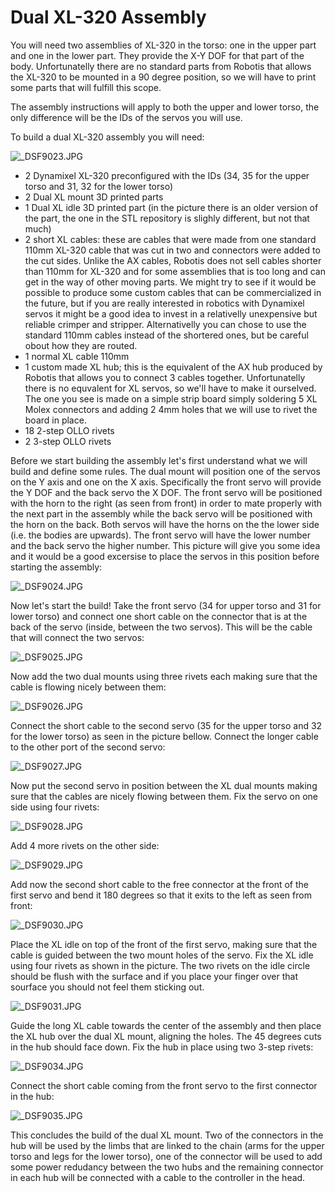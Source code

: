 # Dual XL-320 Assembly

You will need two assemblies of XL-320 in the torso: one in the upper part and one in the lower part. They provide the X-Y DOF for that part of the body. Unfortunatelly there are no standard parts from Robotis that allows the XL-320 to be mounted in a 90 degree position, so we will have to print some parts that will fulfill this scope.

The assembly instructions will apply to both the upper and lower torso, the only difference will be the IDs of the servos you will use.

To build a dual XL-320 assembly you will need:

![_DSF9023.JPG](./img/_DSF9023.JPG)

* 2 Dynamixel XL-320 preconfigured with the IDs (34, 35 for the upper torso and 31, 32 for the lower torso)
* 2 Dual XL mount 3D printed parts
* 1 Dual XL idle 3D printed part (in the picture there is an older version of the part, the one in the STL repository is slighly different, but not that much)
* 2 short XL cables: these are cables that were made from one standard 110mm XL-320 cable that was cut in two and connectors were added to the cut sides. Unlike the AX cables, Robotis does not sell cables shorter than 110mm for XL-320 and for some assemblies that is too long and can get in the way of other moving parts. We might try to see if it would be possible to produce some custom cables that can be commercialized in the future, but if you are really interested in robotics with Dynamixel servos it might be a good idea to invest in a relativelly unexpensive but reliable crimper and stripper. Alternativelly you can chose to use the standard 110mm cables instead of the shortered ones, but be careful obout how they are routed.
* 1 normal XL cable 110mm
* 1 custom made XL hub; this is the equivalent of the AX hub produced by Robotis that allows you to connect 3 cables together. Unfortunatelly there is no equvalent for XL servos, so we'll have to make it ourselved. The one you see is made on a simple strip board simply soldering 5 XL Molex connectors and adding 2 4mm holes that we will use to rivet the board in place.
* 18 2-step OLLO rivets
* 2 3-step OLLO rivets

Before we start building the assembly let's first understand what we will build and define some rules. The dual mount will position one of the servos on the Y axis and one on the X axis. Specifically the front servo will provide the Y DOF and the back servo the X DOF. The front servo will be positioned with the horn to the right (as seen from front) in order to mate properly with the next part in the assembly while the back servo will be positioned with the horn on the back. Both servos will have the horns on the the lower side (i.e. the bodies are upwards). The front servo will have the lower number and the back servo the higher number. This picture will give you some idea and it would be a good excersise to place the servos in this position before starting the assembly:

![_DSF9024.JPG](./img/_DSF9024.JPG)

Now let's start the build! Take the front servo (34 for upper torso and 31 for lower torso) and connect one short cable on the connector that is at the back of the servo (inside, between the two servos). This will be the cable that will connect the two servos:

![_DSF9025.JPG](./img/_DSF9025.JPG)

Now add the two dual mounts using three rivets each making sure that the cable is flowing nicely between them:

![_DSF9026.JPG](./img/_DSF9026.JPG)

Connect the short cable to the second servo (35 for the upper torso and 32 for the lower torso) as seen in the picture bellow. Connect the longer cable to the other port of the second servo:

![_DSF9027.JPG](./img/_DSF9027.JPG)

Now put the second servo in position between the XL dual mounts making sure that the cables are nicely flowing between them. Fix the servo on one side using four rivets:

![_DSF9028.JPG](./img/_DSF9028.JPG)

Add 4 more rivets on the other side:

![_DSF9029.JPG](./img/_DSF9029.JPG)

Add now the second short cable to the free connector at the front of the first servo and bend it 180 degrees so that it exits to the left as seen from front:

![_DSF9030.JPG](./img/_DSF9030.JPG)

Place the XL idle on top of the front of the first servo, making sure that the cable is guided between the two mount holes of the servo. Fix the XL idle using four rivets as shown in the picture. The two rivets on the idle circle should be flush with the surface and if you place your finger over that sourface you should not feel them sticking out.

![_DSF9031.JPG](./img/_DSF9031.JPG)

Guide the long XL cable towards the center of the assembly and then place the XL hub over the dual XL mount, aligning the holes. The 45 degrees cuts in the hub should face down. Fix the hub in place using two 3-step rivets:

![_DSF9034.JPG](./img/_DSF9034.JPG)

Connect the short cable coming from the front servo to the first connector in the hub:

![_DSF9035.JPG](./img/_DSF9035.JPG)

This concludes the build of the dual XL mount. Two of the connectors in the hub will be used by the limbs that are linked to the chain (arms for the upper torso and legs for the lower torso), one of the connector will be used to add some power redudancy between the two hubs and the remaining connector in each hub will be connected with a cable to the controller in the head.
